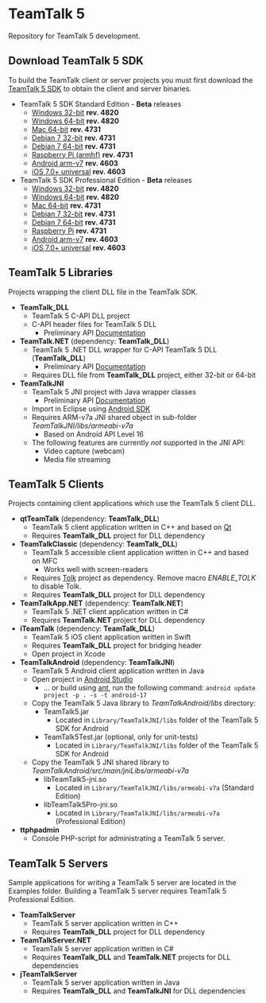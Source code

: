 # TeamTalk 5

Repository for TeamTalk 5 development.

## Download TeamTalk 5 SDK

To build the TeamTalk client or server projects you must first download the
[TeamTalk 5 SDK](http://www.bearware.dk/?page_id=393) to obtain the client and server binaries.

* TeamTalk 5 SDK Standard Edition - **Beta** releases
  * [Windows 32-bit](http://bearware.dk/test/teamtalksdk/v5.2.2.4820/tt5sdk_v5.2.2.4820_win32.zip) **rev. 4820**
  * [Windows 64-bit](http://bearware.dk/test/teamtalksdk/v5.2.0.4731/tt5sdk_v5.2.0.4731_win64.zip) **rev. 4820**
  * [Mac 64-bit](http://bearware.dk/test/teamtalksdk/v5.2.0.4731/tt5sdk_v5.2.0.4731_macos_x86_64.tar.gz) **rev. 4731**
  * [Debian 7 32-bit](http://bearware.dk/test/teamtalksdk/v5.2.0.4731/tt5sdk_v5.2.0.4731_debian7_i386.tar.gz) **rev. 4731**
  * [Debian 7 64-bit](http://bearware.dk/test/teamtalksdk/v5.2.0.4731/tt5sdk_v5.2.0.4731_debian7_x86_64.tar.gz) **rev. 4731**
  * [Raspberry Pi (armhf)](http://bearware.dk/test/teamtalksdk/v5.2.0.4731/tt5sdk_v5.2.0.4731_raspbian_armhf.tar.gz) **rev. 4731**
  * [Android arm-v7](http://bearware.dk/test/teamtalksdk/v5.1.6.4603/tt5sdk_v5.1.6.4603_android_armv7a.tar.gz)  **rev. 4603**
  * [iOS 7.0+ universal](http://bearware.dk/test/teamtalksdk/v5.1.6.4603/tt5sdk_v5.1.6.4603_ios_universal.tar.gz)  **rev. 4603**
* TeamTalk 5 SDK Professional Edition - **Beta** releases
  * [Windows 32-bit](http://bearware.dk/test/teamtalksdk/v5.2.2.4820/tt5prosdk_v5.2.2.4820_win32.zip) **rev. 4820**
  * [Windows 64-bit](http://bearware.dk/test/teamtalksdk/v5.2.1.4772/tt5prosdk_v5.2.1.4772_win64.zip) **rev. 4820**
  * [Mac 64-bit](http://bearware.dk/test/teamtalksdk/v5.2.0.4731/tt5prosdk_v5.2.0.4731_macos_x86_64.tar.gz) **rev. 4731**
  * [Debian 7 32-bit](http://bearware.dk/test/teamtalksdk/v5.2.0.4731/tt5prosdk_v5.2.0.4731_debian7_i386.tar.gz) **rev. 4731**
  * [Debian 7 64-bit](http://bearware.dk/test/teamtalksdk/v5.2.0.4731/tt5prosdk_v5.2.0.4731_debian7_x86_64.tar.gz) **rev. 4731**
  * [Raspberry Pi](http://bearware.dk/test/teamtalksdk/v5.2.0.4731/tt5prosdk_v5.2.0.4731_raspbian_armhf.tar.gz) **rev. 4731**
  * [Android arm-v7](http://bearware.dk/test/teamtalksdk/v5.1.6.4603/tt5prosdk_v5.1.6.4603_android_armv7a.tar.gz)  **rev. 4603**
  * [iOS 7.0+ universal](http://bearware.dk/test/teamtalksdk/v5.1.6.4603/tt5prosdk_v5.1.6.4603_ios_universal.tar.gz)  **rev. 4603**

## TeamTalk 5 Libraries
Projects wrapping the client DLL file in the TeamTalk SDK.
* **TeamTalk_DLL**
  * TeamTalk 5 C-API DLL project 
  * C-API header files for TeamTalk 5 DLL
    * Preliminary API [Documentation](http://bearware.dk/test/teamtalksdk/v5.2.2.4820/docs/C-API/)
* **TeamTalk.NET** (dependency: **TeamTalk_DLL**)
  * TeamTalk 5 .NET DLL wrapper for C-API TeamTalk 5 DLL (**TeamTalk_DLL**)
    * Preliminary API [Documentation](http://bearware.dk/test/teamtalksdk/v5.2.2.4820/docs/NET/)
  * Requires DLL file from **TeamTalk_DLL** project, either 32-bit or 64-bit
* **TeamTalkJNI**
  * TeamTalk 5 JNI project with Java wrapper classes
    * Preliminary API [Documentation](http://bearware.dk/test/teamtalksdk/v5.2.2.4820/docs/Java/)
  * Import in Eclipse using [Android SDK](http://developer.android.com/sdk/index.html)
  * Requires ARM-v7a JNI shared object in sub-folder *TeamTalkJNI/libs/armeabi-v7a*
    * Based on Android API Level 16
  * The following features are currently *not* supported in the JNI API:
    * Video capture (webcam)
    * Media file streaming

## TeamTalk 5 Clients
Projects containing client applications which use the TeamTalk 5 client DLL.
* **qtTeamTalk** (dependency: **TeamTalk_DLL**)
  * TeamTalk 5 client application written in C++ and based on [Qt](http://www.qt.io)
  * Requires **TeamTalk_DLL** project for DLL dependency
* **TeamTalkClassic** (dependency: **TeamTalk_DLL**)
  * TeamTalk 5 accessible client application written in C++ and based on MFC
    * Works well with screen-readers
  * Requires [Tolk](https://github.com/dkager/tolk) project as dependency. Remove macro *ENABLE_TOLK* to disable Tolk.
  * Requires **TeamTalk_DLL** project for DLL dependency
* **TeamTalkApp.NET** (dependency: **TeamTalk.NET**)
  * TeamTalk 5 .NET client application written in C#
  * Requires **TeamTalk.NET** project for DLL dependency
* **iTeamTalk** (dependency: **TeamTalk_DLL**)
  * TeamTalk 5 iOS client application written in Swift
  * Requires **TeamTalk_DLL** project for bridging header
  * Open project in Xcode
* **TeamTalkAndroid** (dependency: **TeamTalkJNI**)
  * TeamTalk 5 Android client application written in Java
  * Open project in [Android Studio](https://developer.android.com/studio/intro/index.html)
    * ... or build using [ant](http://ant.apache.org), run the following command: ```android update project -p . -s -t android-17```
  * Copy the TeamTalk 5 Java library to *TeamTalkAndroid/libs* directory:
    * TeamTalk5.jar
      * Located in ```Library/TeamTalkJNI/libs``` folder of the TeamTalk 5 SDK for Android
    * TeamTalk5Test.jar (optional, only for unit-tests)
      * Located in ```Library/TeamTalkJNI/libs``` folder of the TeamTalk 5 SDK for Android
  * Copy the TeamTalk 5 JNI shared library to *TeamTalkAndroid/src/main/jniLibs/armeabi-v7a*
    * libTeamTalk5-jni.so
        * Located in ```Library/TeamTalkJNI/libs/armeabi-v7a``` (Standard Edition)
    * libTeamTalk5Pro-jni.so
        * Located in ```Library/TeamTalkJNI/libs/armeabi-v7a``` (Professional Edition)
* **ttphpadmin**
  * Console PHP-script for administrating a TeamTalk 5 server.

## TeamTalk 5 Servers
Sample applications for writing a TeamTalk 5 server are located in the Examples folder. Building a TeamTalk 5 server requires TeamTalk 5 Professional Edition.
* **TeamTalkServer**
  * TeamTalk 5 server application written in C++
  * Requires **TeamTalk_DLL** project for DLL dependency
* **TeamTalkServer.NET**
  * TeamTalk 5 server application written in C#
  * Requires **TeamTalk_DLL** and **TeamTalk.NET** projects for DLL dependencies
* **jTeamTalkServer**
  * TeamTalk 5 server application written in Java
  * Requires **TeamTalk_DLL** and **TeamTalkJNI** for DLL dependencies
